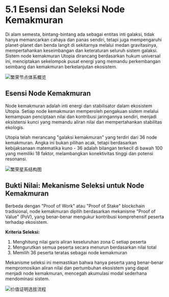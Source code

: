 # 5.1 Esensi dan Seleksi Node Kemakmuran

Di alam semesta, bintang-bintang ada sebagai entitas inti galaksi, tidak hanya memancarkan cahaya dan panas sendiri, tetapi juga mempengaruhi planet-planet dan benda langit di sekitarnya melalui medan gravitasinya, mempertahankan keseimbangan dan keteraturan seluruh sistem galaksi. Sistem node kemakmuran Utopia dirancang berdasarkan hukum universal ini, menciptakan sekelompok pusat energi yang memandu perkembangan seimbang dan kemakmuran berkelanjutan ekosistem.

![繁荣节点体系概览](/images/图10.svg)

## Esensi Node Kemakmuran

Node kemakmuran adalah inti energi dan stabilisator dalam ekosistem Utopia. Setiap node kemakmuran memperoleh pengakuan sistem melalui kemampuan penciptaan nilai dan kontribusi jaringannya sendiri, menjadi eksistensi kunci yang memandu aliran nilai dan mempertahankan stabilitas ekologis.

Utopia telah merancang "galaksi kemakmuran" yang terdiri dari 36 node kemakmuran. Angka ini bukan pilihan acak, tetapi berdasarkan kebijaksanaan matematika kuno - 36 adalah bilangan terkecil di bawah 100 yang memiliki 18 faktor, melambangkan konektivitas tinggi dan potensi resonansi.

![繁荣星系结构图](/images/图11.svg)

## Bukti Nilai: Mekanisme Seleksi untuk Node Kemakmuran

Berbeda dengan "Proof of Work" atau "Proof of Stake" blockchain tradisional, node kemakmuran dipilih berdasarkan mekanisme "Proof of Value" (PoV), yang benar-benar mengukur kontribusi komprehensif peserta terhadap ekosistem.

**Kriteria Seleksi:**
1. Menghitung nilai garis aliran keseluruhan zona C setiap peserta
2. Mengurutkan semua peserta secara menurun berdasarkan nilai total
3. Memilih 36 peserta teratas sebagai node kemakmuran

Mekanisme seleksi ini memastikan bahwa hanya peserta yang benar-benar mempromosikan aliran nilai dan pertumbuhan ekosistem yang dapat menjadi node kemakmuran, mencegah akumulasi modal sederhana mendominasi sistem.

![价值证明选拔流程](/images/图12.svg)